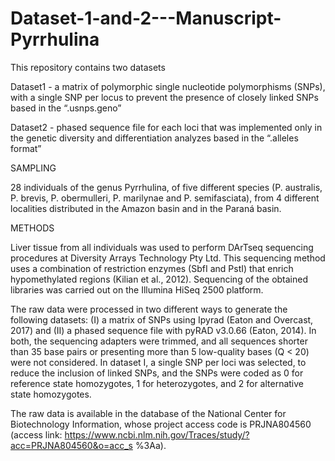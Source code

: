# Dataset-1-and-2---Manuscript-Pyrrhulina

This repository contains two datasets

Dataset1 - a matrix of polymorphic single nucleotide polymorphisms (SNPs), with a single SNP per locus to prevent the presence of closely linked SNPs based in the “.usnps.geno”

Dataset2 -  phased sequence file for each loci that was implemented only in the genetic diversity and differentiation analyzes based in the “.alleles format”

SAMPLING

28 individuals of the genus Pyrrhulina, of five different species (P. australis, P. brevis, P. obermulleri, P. marilynae and P. semifasciata), from 4 different localities distributed in the Amazon basin and in the Paraná basin.

METHODS

Liver tissue from all individuals was used to perform DArTseq sequencing procedures at Diversity Arrays Technology Pty Ltd. This sequencing method uses a combination of restriction enzymes (SbfI and PstI) that enrich hypomethylated regions (Kilian et al., 2012). Sequencing of the obtained libraries was carried out on the Illumina HiSeq 2500 platform.

The raw data were processed in two different ways to generate the following datasets: (I) a matrix of SNPs using Ipyrad (Eaton and Overcast, 2017) and (II) a phased sequence file with pyRAD v3.0.66 (Eaton, 2014). In both, the sequencing adapters were trimmed, and all sequences shorter than 35 base pairs or presenting more than 5 low-quality bases (Q < 20) were not considered. In dataset I, a single SNP per loci was selected, to reduce the inclusion of linked SNPs, and the SNPs were coded as 0 for reference state homozygotes, 1 for heterozygotes, and 2 for alternative state homozygotes. 

The raw data is available in the database of the National Center for Biotechnology Information, whose project access code is PRJNA804560 (access link:  https://www.ncbi.nlm.nih.gov/Traces/study/?acc=PRJNA804560&o=acc_s %3Aa). 
